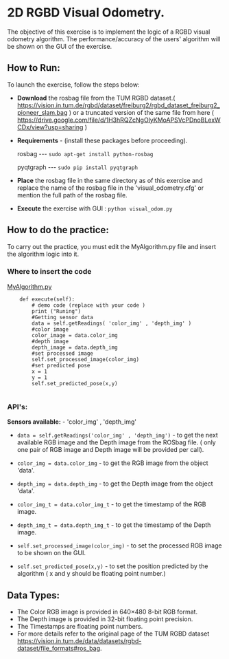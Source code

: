 
# 2D RGBD Visual Odometry.
The objective of this exercise is to implement the logic of a RGBD visual odometry algorithm. The performance/accuracy of the users' algorithm will be shown on the GUI of the exercise.

## How to Run:
To launch the exercise, follow the steps below:

* **Download** the rosbag file from the TUM RGBD dataset.( <https://vision.in.tum.de/rgbd/dataset/freiburg2/rgbd_dataset_freiburg2_pioneer_slam.bag> ) or a truncated version of the same file from here ( <https://drive.google.com/file/d/1H3hRQZcNgOlyKMoAPSVcPDnoBLexWCDx/view?usp=sharing> )

* **Requirements** - (install these packages before proceeding).

	rosbag --- ```sudo apt-get install python-rosbag```
	
	pyqtgraph  --- ```sudo pip install pyqtgraph```


* **Place** the rosbag file in the same directory as of this exercise and replace the name of the rosbag file in the 'visual_odometry.cfg' or mention the full path of the rosbag file.

* **Execute** the exercise with GUI : ```python visual_odom.py```

## How to do the practice:
To carry out the practice, you must edit the MyAlgorithm.py file and insert the algorithm logic into it.

### Where to insert the code
[MyAlgorithm.py](MyAlgorithm.py#L74)
```
    def execute(self):
		# demo code (replace with your code )
        print ("Runing")
		#Getting sensor data 
        data = self.getReadings( 'color_img' , 'depth_img' )
		#color image 
        color_image = data.color_img 
        #depth image 
        depth_image = data.depth_img 
        #set processed image
        self.set_processed_image(color_img)
        #set predicted pose
        x = 1
        y = 1
        self.set_predicted_pose(x,y) 
        
```

### API's:

**Sensors available:** - 'color_img' , 'depth_img'

* ```data = self.getReadings('color_img' , 'depth_img')```  - to get the next available RGB image and the Depth image from the ROSbag file. ( only one pair of RGB image and Depth image will be provided per call).

* ```color_img = data.color_img``` - to get the RGB image from the object 'data'.
* ```depth_img = data.depth_img``` - to get the Depth image from the object 'data'.
* ```color_img_t = data.color_img_t``` - to get the timestamp of the RGB image.
* ```depth_img_t = data.depth_img_t``` - to get the timestamp of the Depth image.

* ```self.set_processed_image(color_img)```  - to set the processed RGB image to be shown on the GUI.
* ```self.set_predicted_pose(x,y)```  - to set the position predicted by the algorithm ( x and y should be floating point number.)


## Data Types:
* The Color RGB image is provided in 640×480 8-bit RGB format.
* The Depth image is provided in 32-bit floating point precision.
* The Timestamps are floating point numbers.
* For more details refer to the original page of the TUM RGBD dataset <https://vision.in.tum.de/data/datasets/rgbd-dataset/file_formats#ros_bag>.
